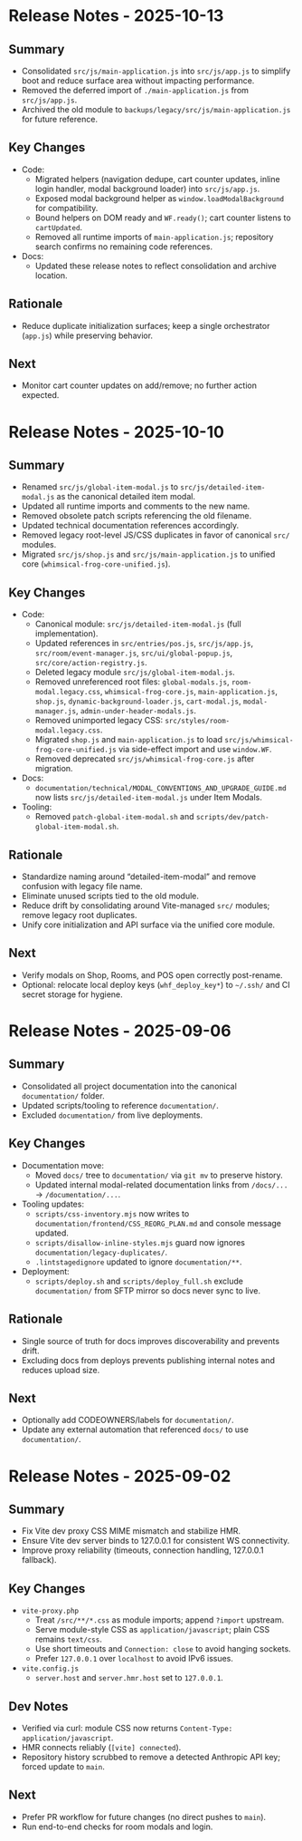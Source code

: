 # Release Notes - 2025-10-13

## Summary
- Consolidated `src/js/main-application.js` into `src/js/app.js` to simplify boot and reduce surface area without impacting performance.
- Removed the deferred import of `./main-application.js` from `src/js/app.js`.
- Archived the old module to `backups/legacy/src/js/main-application.js` for future reference.

## Key Changes
- Code:
  - Migrated helpers (navigation dedupe, cart counter updates, inline login handler, modal background loader) into `src/js/app.js`.
  - Exposed modal background helper as `window.loadModalBackground` for compatibility.
  - Bound helpers on DOM ready and `WF.ready()`; cart counter listens to `cartUpdated`.
  - Removed all runtime imports of `main-application.js`; repository search confirms no remaining code references.
- Docs:
  - Updated these release notes to reflect consolidation and archive location.

## Rationale
- Reduce duplicate initialization surfaces; keep a single orchestrator (`app.js`) while preserving behavior.

## Next
- Monitor cart counter updates on add/remove; no further action expected.

# Release Notes - 2025-10-10

## Summary
- Renamed `src/js/global-item-modal.js` to `src/js/detailed-item-modal.js` as the canonical detailed item modal.
- Updated all runtime imports and comments to the new name.
- Removed obsolete patch scripts referencing the old filename.
- Updated technical documentation references accordingly.
- Removed legacy root-level JS/CSS duplicates in favor of canonical `src/` modules.
- Migrated `src/js/shop.js` and `src/js/main-application.js` to unified core (`whimsical-frog-core-unified.js`).

## Key Changes
- Code:
  - Canonical module: `src/js/detailed-item-modal.js` (full implementation).
  - Updated references in `src/entries/pos.js`, `src/js/app.js`, `src/room/event-manager.js`, `src/ui/global-popup.js`, `src/core/action-registry.js`.
  - Deleted legacy module `src/js/global-item-modal.js`.
  - Removed unreferenced root files: `global-modals.js`, `room-modal.legacy.css`, `whimsical-frog-core.js`, `main-application.js`, `shop.js`, `dynamic-background-loader.js`, `cart-modal.js`, `modal-manager.js`, `admin-under-header-modals.js`.
  - Removed unimported legacy CSS: `src/styles/room-modal.legacy.css`.
  - Migrated `shop.js` and `main-application.js` to load `src/js/whimsical-frog-core-unified.js` via side-effect import and use `window.WF`.
  - Removed deprecated `src/js/whimsical-frog-core.js` after migration.
- Docs:
  - `documentation/technical/MODAL_CONVENTIONS_AND_UPGRADE_GUIDE.md` now lists `src/js/detailed-item-modal.js` under Item Modals.
- Tooling:
  - Removed `patch-global-item-modal.sh` and `scripts/dev/patch-global-item-modal.sh`.

## Rationale
- Standardize naming around “detailed-item-modal” and remove confusion with legacy file name.
- Eliminate unused scripts tied to the old module.
- Reduce drift by consolidating around Vite-managed `src/` modules; remove legacy root duplicates.
- Unify core initialization and API surface via the unified core module.

## Next
- Verify modals on Shop, Rooms, and POS open correctly post-rename.
- Optional: relocate local deploy keys (`whf_deploy_key*`) to `~/.ssh/` and CI secret storage for hygiene.

# Release Notes - 2025-09-06

## Summary
- Consolidated all project documentation into the canonical `documentation/` folder.
- Updated scripts/tooling to reference `documentation/`.
- Excluded `documentation/` from live deployments.

## Key Changes
- Documentation move:
  - Moved `docs/` tree to `documentation/` via `git mv` to preserve history.
  - Updated internal modal-related documentation links from `/docs/...` → `/documentation/...`.
- Tooling updates:
  - `scripts/css-inventory.mjs` now writes to `documentation/frontend/CSS_REORG_PLAN.md` and console message updated.
  - `scripts/disallow-inline-styles.mjs` guard now ignores `documentation/legacy-duplicates/`.
  - `.lintstagedignore` updated to ignore `documentation/**`.
- Deployment:
  - `scripts/deploy.sh` and `scripts/deploy_full.sh` exclude `documentation/` from SFTP mirror so docs never sync to live.

## Rationale
- Single source of truth for docs improves discoverability and prevents drift.
- Excluding docs from deploys prevents publishing internal notes and reduces upload size.

## Next
- Optionally add CODEOWNERS/labels for `documentation/`.
- Update any external automation that referenced `docs/` to use `documentation/`.

# Release Notes - 2025-09-02

## Summary
- Fix Vite dev proxy CSS MIME mismatch and stabilize HMR.
- Ensure Vite dev server binds to 127.0.0.1 for consistent WS connectivity.
- Improve proxy reliability (timeouts, connection handling, 127.0.0.1 fallback).

## Key Changes
- `vite-proxy.php`
  - Treat `/src/**/*.css` as module imports; append `?import` upstream.
  - Serve module-style CSS as `application/javascript`; plain CSS remains `text/css`.
  - Use short timeouts and `Connection: close` to avoid hanging sockets.
  - Prefer `127.0.0.1` over `localhost` to avoid IPv6 issues.
- `vite.config.js`
  - `server.host` and `server.hmr.host` set to `127.0.0.1`.

## Dev Notes
- Verified via curl: module CSS now returns `Content-Type: application/javascript`.
- HMR connects reliably (`[vite] connected`).
- Repository history scrubbed to remove a detected Anthropic API key; forced update to `main`.

## Next
- Prefer PR workflow for future changes (no direct pushes to `main`).
- Run end-to-end checks for room modals and login.
